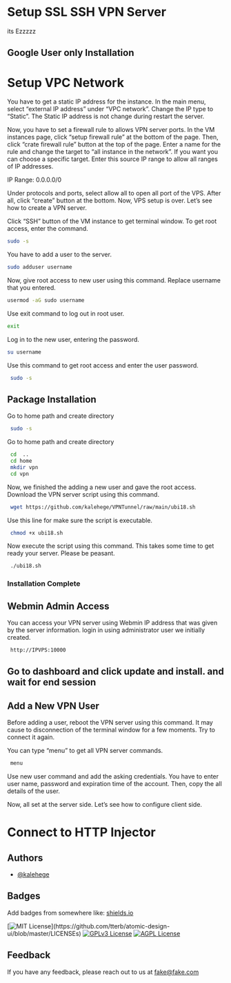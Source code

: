 
# Setup SSL SSH VPN Server

its Ezzzzz


## Google User only Installation

# Setup VPC Network
You have to get a static IP address for the instance. In the main menu, select “external IP address” under “VPC network”. Change the IP type to “Static”. The Static IP address is not change during restart the server.

Now, you have to set a firewall rule to allows VPN server ports. In the VM instances page, click “setup firewall rule” at the bottom of the page. Then, click “crate firewall rule” button at the top of the page. Enter a name for the rule and change the target to “all instance in the network”. If you want you can choose a specific target. Enter this source IP range to allow all ranges of IP addresses.

IP  Range: 0.0.0.0/0

Under protocols and ports, select allow all to open all port of the VPS. After all, click “create” button at the bottom. Now, VPS setup is over. Let’s see how to create a VPN server.

Click “SSH” button of the VM instance to get terminal window. To get root access, enter the command.
```bash
sudo -s
```
You have to add a user to the server. 

```bash
sudo adduser username
```
Now, give root access to new user using this command. Replace username that you entered.
```bash
usermod -aG sudo username
```
Use exit command to log out in root user.

```bash
exit
```
Log in to the new user, entering the password.

```bash
su username
```
Use this command to get root access and enter the user password.
```bash
 sudo -s
```
## Package Installation

Go to home path and create directory  

```bash
 sudo -s
```
Go to home path and create directory 
```bash
 cd  ..
 cd home
 mkdir vpn
 cd vpn
```

Now, we finished the adding a new user and gave the root access. Download the VPN server script using this command.
```bash
 wget https://github.com/kalehege/VPNTunnel/raw/main/ubi18.sh
```
Use this line for make sure the script is executable.
```bash
 chmod +x ubi18.sh
```
Now execute the script using this command. This takes some time to get ready your server. Please be peasant.
```bash
 ./ubi18.sh
```
### Installation Complete
##  Webmin Admin Access

You can access your VPN server using Webmin IP address that was given by the server information. login in using administrator user we initially created.
```bash
 http://IPVPS:10000

```
## Go to dashboard and click update and install. and wait for end session

## Add a New VPN User
Before adding a user, reboot the VPN server using this command. It may cause to disconnection of the terminal window for a few moments. Try to connect it again.

You can type “menu” to get all VPN server commands.
```bash
 menu
```
Use new user command and add the asking credentials. You have to enter user name, password and expiration time of the account. Then, copy the all details of the user.

Now, all set at the server side. Let’s see how to configure client side.

# Connect to HTTP Injector


## Authors

- [@kalehege](https://github.com/kalehege)


## Badges

Add badges from somewhere like: [shields.io](https://shields.io/)

[![MIT License](https://img.shields.io/apm/l/atomic-design-ui.svg?)](https://github.com/tterb/atomic-design-ui/blob/master/LICENSEs)
[![GPLv3 License](https://img.shields.io/badge/License-GPL%20v3-yellow.svg)](https://opensource.org/licenses/)
[![AGPL License](https://img.shields.io/badge/license-AGPL-blue.svg)](http://www.gnu.org/licenses/agpl-3.0)


## Feedback

If you have any feedback, please reach out to us at fake@fake.com

